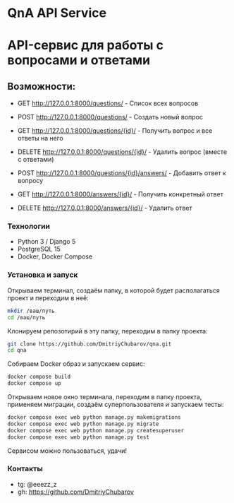 # QnA API Service
# API-сервис для работы с вопросами и ответами

## Возможности:
- GET http://127.0.0.1:8000/questions/ - Список всех вопросов
- POST http://127.0.0.1:8000/questions/ - Создать новый вопрос
- GET http://127.0.0.1:8000/questions/{id}/ - Получить вопрос и все ответы на него
- DELETE http://127.0.0.1:8000/questions/{id}/ - Удалить вопрос (вместе с ответами)

- POST http://127.0.0.1:8000/questions/{id}/answers/ - Добавить ответ к вопросу
- GET http://127.0.0.1:8000/answers/{id}/ - Получить конкретный ответ
- DELETE http://127.0.0.1:8000/answers/{id}/ - Удалить ответ

### Технологии

- Python 3 / Django 5
- PostgreSQL 15
- Docker, Docker Compose

### Установка и запуск

Открываем терминал, создаём папку, в которой будет располагаться проект и переходим в неё:
```bash
mkdir /ваш/путь
cd /ваш/путь
```
Клонируем репозотирий в эту папку, переходим в папку проекта:
```bash 
git clone https://github.com/DmitriyChubarov/qna.git
cd qna
```
Собираем Docker образ и запускаем сервис:
```bash
docker compose build
docker compose up
```
Открываем новое окно терминала, переходим в папку проекта, применяем миграции, создаём суперпользователя и запускаем тесты:
```bash
docker compose exec web python manage.py makemigrations
docker compose exec web python manage.py migrate
docker compose exec web python manage.py createsuperuser
docker compose exec web python manage.py test
```
Сервисом можно пользоваться, удачи!
  
### Контакты
- tg: @eeezz_z
- gh: https://github.com/DmitriyChubarov
